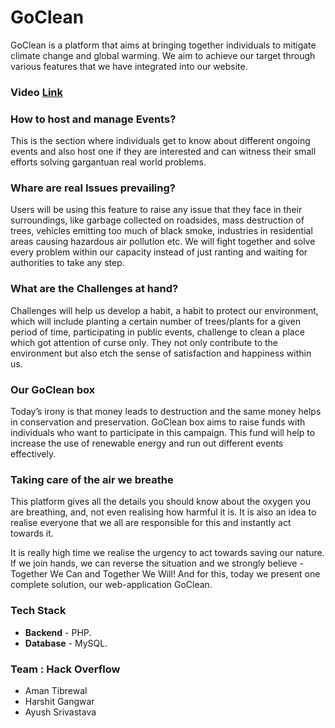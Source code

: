 # GoClean
GoClean is a platform that aims at bringing together individuals to mitigate climate change and global warming. We aim to achieve our target through various features that we have integrated into our website.

### Video [Link](https://drive.google.com/file/d/1v-q_0uLLHp27YGrlW1wZQJIFSYw4DnVf/view?usp=sharing)

### How to host and manage Events?
This is the section where individuals get to know about different ongoing events and also host one if they are interested and can witness their small efforts solving gargantuan real world problems.

### Whare are real Issues prevailing?
Users will be using this feature to raise any issue that they face in their surroundings, like garbage collected on roadsides, mass destruction of trees, vehicles emitting too much of black smoke, industries in residential areas causing hazardous air pollution etc. We will fight together and solve every problem within our capacity instead of just ranting and waiting for authorities to take any step.

### What are the Challenges at hand?
Challenges will help us develop a habit, a habit to protect our environment, which will include planting a certain number of trees/plants for a given period of time, participating in public events, challenge to clean a place which got attention of curse only. They not only contribute to the environment but also etch the sense of satisfaction and happiness within us.

### Our GoClean box
Today’s irony is that money leads to destruction and the same money helps in conservation and preservation. GoClean box aims to raise funds with individuals who want to participate in this campaign. This fund will help to increase the use of renewable energy and run out different events effectively.

### Taking care of the air we breathe
This platform gives all the details you should know about the oxygen you are breathing, and, not even realising how harmful it is. It is also an idea to realise everyone that we all are responsible for this and instantly act towards it.

It is really high time we realise the urgency to act towards saving our nature. If we join hands, we can reverse the situation and we strongly believe - Together We Can and Together We Will! And for this, today we present one complete solution, our web-application GoClean.

### Tech Stack
* **Backend** - PHP.
* **Database** - MySQL.

### Team : Hack Overflow
* Aman Tibrewal
* Harshit Gangwar
* Ayush Srivastava
